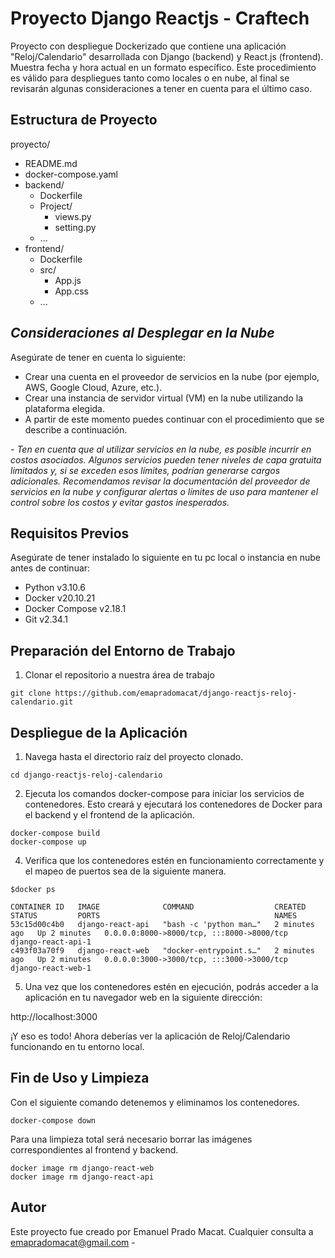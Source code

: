 # Proyecto Django Reactjs - Craftech 

Proyecto con despliegue Dockerizado que contiene una aplicación "Reloj/Calendario" desarrollada con Django (backend) y React.js (frontend). Muestra fecha y hora actual en un formato específico.
Este procedimiento es válido para despliegues tanto como locales o en nube, al final se revisarán algunas consideraciones a tener en cuenta para el último caso.


## Estructura de Proyecto

proyecto/
- README.md
- docker-compose.yaml
- backend/
  - Dockerfile
  - Project/
    - views.py
    - setting.py
  - ...
- frontend/
  - Dockerfile
  - src/
    - App.js
    - App.css
  - ...

## ***Consideraciones al Desplegar en la Nube***
Asegúrate de tener en cuenta lo siguiente:
- Crear una cuenta en el proveedor de servicios en la nube (por ejemplo, AWS, Google Cloud, Azure, etc.).
- Crear una instancia de servidor virtual (VM) en la nube utilizando la plataforma elegida.
- A partir de este momento puedes continuar con el procedimiento que se describe a continuación.
  
*- Ten en cuenta que al utilizar servicios en la nube, es posible incurrir en costos asociados. Algunos servicios pueden tener niveles de capa gratuita limitados y, si se exceden esos límites, podrían generarse cargos adicionales. Recomendamos revisar la documentación del proveedor de servicios en la nube y configurar alertas o límites de uso para mantener el control sobre los costos y evitar gastos inesperados.*

## Requisitos Previos

Asegúrate de tener instalado lo siguiente en tu pc local o instancia en nube antes de continuar:
- Python v3.10.6
- Docker v20.10.21
- Docker Compose v2.18.1
- Git v2.34.1


## Preparación del Entorno de Trabajo
1. Clonar el repositorio a nuestra área de trabajo
```
git clone https://github.com/emapradomacat/django-reactjs-reloj-calendario.git
```

## Despliegue de la Aplicación
1. Navega hasta el directorio raíz del proyecto clonado.
```
cd django-reactjs-reloj-calendario
```
2. Ejecuta los comandos docker-compose para iniciar los servicios de contenedores. Esto creará y ejecutará los contenedores de Docker para el backend y el frontend de la aplicación.
```
docker-compose build
docker-compose up
```
4. Verifica que los contenedores estén en funcionamiento correctamente y el mapeo de puertos sea de la siguiente manera.
```
$docker ps
```
```
CONTAINER ID   IMAGE              COMMAND                  CREATED         STATUS         PORTS                                       NAMES
53c15d00c4b0   django-react-api   "bash -c 'python man…"   2 minutes ago   Up 2 minutes   0.0.0.0:8000->8000/tcp, :::8000->8000/tcp   django-react-api-1
c493f03a70f9   django-react-web   "docker-entrypoint.s…"   2 minutes ago   Up 2 minutes   0.0.0.0:3000->3000/tcp, :::3000->3000/tcp   django-react-web-1
```
5. Una vez que los contenedores estén en ejecución, podrás acceder a la aplicación en tu navegador web en la siguiente dirección:

http://localhost:3000

¡Y eso es todo! Ahora deberías ver la aplicación de Reloj/Calendario funcionando en tu entorno local.



## Fin de Uso y Limpieza
Con el siguiente comando detenemos y eliminamos los contenedores.
```
docker-compose down
```
Para una limpieza total será necesario borrar las imágenes correspondientes al frontend y backend.
```
docker image rm django-react-web
docker image rm django-react-api
```


## Autor

Este proyecto fue creado por Emanuel Prado Macat.
Cualquier consulta a emapradomacat@gmail.com -


